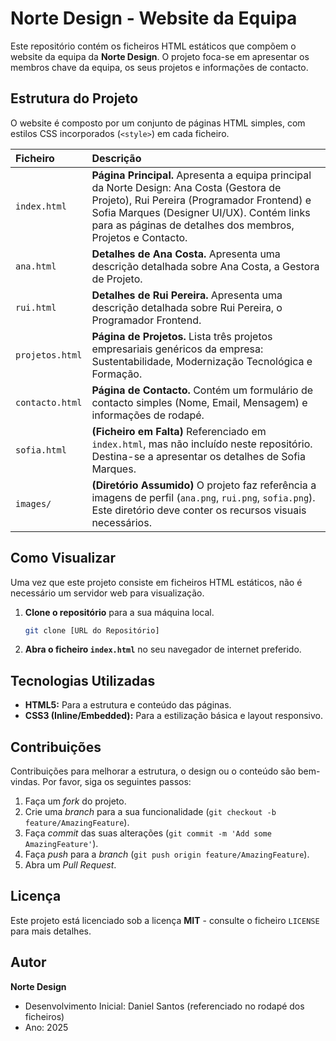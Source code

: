 # Norte Design - Website da Equipa

Este repositório contém os ficheiros HTML estáticos que compõem o website da equipa da **Norte Design**. O projeto foca-se em apresentar os membros chave da equipa, os seus projetos e informações de contacto.

## Estrutura do Projeto

O website é composto por um conjunto de páginas HTML simples, com estilos CSS incorporados (`<style>`) em cada ficheiro.

| Ficheiro | Descrição |
| :--- | :--- |
| `index.html` | **Página Principal.** Apresenta a equipa principal da Norte Design: Ana Costa (Gestora de Projeto), Rui Pereira (Programador Frontend) e Sofia Marques (Designer UI/UX). Contém links para as páginas de detalhes dos membros, Projetos e Contacto. |
| `ana.html` | **Detalhes de Ana Costa.** Apresenta uma descrição detalhada sobre Ana Costa, a Gestora de Projeto. |
| `rui.html` | **Detalhes de Rui Pereira.** Apresenta uma descrição detalhada sobre Rui Pereira, o Programador Frontend. |
| `projetos.html` | **Página de Projetos.** Lista três projetos empresariais genéricos da empresa: Sustentabilidade, Modernização Tecnológica e Formação. |
| `contacto.html` | **Página de Contacto.** Contém um formulário de contacto simples (Nome, Email, Mensagem) e informações de rodapé. |
| `sofia.html` | **(Ficheiro em Falta)** Referenciado em `index.html`, mas não incluído neste repositório. Destina-se a apresentar os detalhes de Sofia Marques. |
| `images/` | **(Diretório Assumido)** O projeto faz referência a imagens de perfil (`ana.png`, `rui.png`, `sofia.png`). Este diretório deve conter os recursos visuais necessários. |

## Como Visualizar

Uma vez que este projeto consiste em ficheiros HTML estáticos, não é necessário um servidor web para visualização.

1.  **Clone o repositório** para a sua máquina local.
    ```bash
    git clone [URL do Repositório]
    ```
2.  **Abra o ficheiro `index.html`** no seu navegador de internet preferido.

## Tecnologias Utilizadas

*   **HTML5:** Para a estrutura e conteúdo das páginas.
*   **CSS3 (Inline/Embedded):** Para a estilização básica e layout responsivo.

## Contribuições

Contribuições para melhorar a estrutura, o design ou o conteúdo são bem-vindas. Por favor, siga os seguintes passos:

1.  Faça um *fork* do projeto.
2.  Crie uma *branch* para a sua funcionalidade (`git checkout -b feature/AmazingFeature`).
3.  Faça *commit* das suas alterações (`git commit -m 'Add some AmazingFeature'`).
4.  Faça *push* para a *branch* (`git push origin feature/AmazingFeature`).
5.  Abra um *Pull Request*.

## Licença

Este projeto está licenciado sob a licença **MIT** - consulte o ficheiro `LICENSE` para mais detalhes.

## Autor

**Norte Design**
*   Desenvolvimento Inicial: Daniel Santos (referenciado no rodapé dos ficheiros)
*   Ano: 2025
